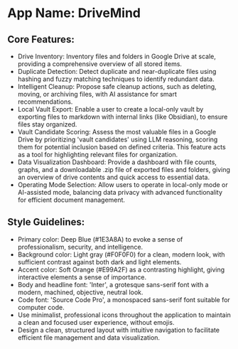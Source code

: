 # **App Name**: DriveMind

## Core Features:

- Drive Inventory: Inventory files and folders in Google Drive at scale, providing a comprehensive overview of all stored items.
- Duplicate Detection: Detect duplicate and near-duplicate files using hashing and fuzzy matching techniques to identify redundant data.
- Intelligent Cleanup: Propose safe cleanup actions, such as deleting, moving, or archiving files, with AI assistance for smart recommendations.
- Local Vault Export: Enable a user to create a local-only vault by exporting files to markdown with internal links (like Obsidian), to ensure files stay organized.
- Vault Candidate Scoring: Assess the most valuable files in a Google Drive by prioritizing 'vault candidates' using LLM reasoning, scoring them for potential inclusion based on defined criteria. This feature acts as a tool for highlighting relevant files for organization.
- Data Visualization Dashboard: Provide a dashboard with file counts, graphs, and a downloadable .zip file of exported files and folders, giving an overview of drive contents and quick access to essential data.
- Operating Mode Selection: Allow users to operate in local-only mode or AI-assisted mode, balancing data privacy with advanced functionality for efficient document management.

## Style Guidelines:

- Primary color: Deep Blue (#1E3A8A) to evoke a sense of professionalism, security, and intelligence.
- Background color: Light gray (#F0F0F0) for a clean, modern look, with sufficient contrast against both dark and light elements.
- Accent color: Soft Orange (#E99A2F) as a contrasting highlight, giving interactive elements a sense of importance.
- Body and headline font: 'Inter', a grotesque sans-serif font with a modern, machined, objective, neutral look.
- Code font: 'Source Code Pro', a monospaced sans-serif font suitable for computer code.
- Use minimalist, professional icons throughout the application to maintain a clean and focused user experience, without emojis.
- Design a clean, structured layout with intuitive navigation to facilitate efficient file management and data visualization.